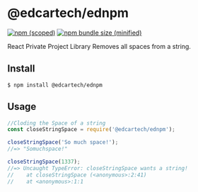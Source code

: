 # @edcartech/ednpm

[![npm (scoped)](https://img.shields.io/npm/v/@edcartech/ednpm.svg)](https://www.npmjs.com/package/@edcartech/ednpm)
[![npm bundle size (minified)](https://img.shields.io/badge/minified%20version-254B-blue)](https://www.npmjs.com/package/@edcartech/ednpm)

React Private Project Library
Removes all spaces from a string.

## Install

```
$ npm install @edcartech/ednpm
```

## Usage

```js
//Cloding the Space of a string
const closeStringSpace = require('@edcartech/ednpm');

closeStringSpace('So much space!');
//=> "Somuchspace!"

closeStringSpace(1337);
//=> Uncaught TypeError: closeStringSpace wants a string!
//    at closeStringSpace (<anonymous>:2:41)
//    at <anonymous>:1:1
```
